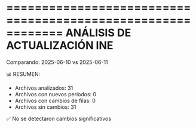 ============================================================
ANÁLISIS DE ACTUALIZACIÓN INE
============================================================
Comparando: 2025-06-10 vs 2025-06-11

📊 RESUMEN:
- Archivos analizados: 31
- Archivos con nuevos periodos: 0
- Archivos con cambios de filas: 0
- Archivos sin cambios: 31

✅ No se detectaron cambios significativos